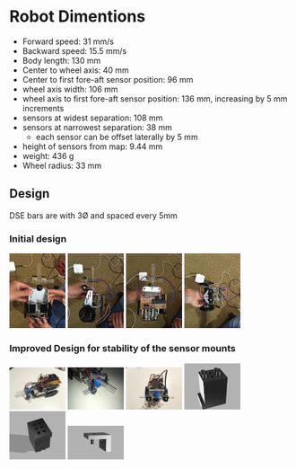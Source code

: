 # Robot Dimentions

-  Forward speed:  31 mm/s
-  Backward speed:  15.5 mm/s
-  Body length:  130 mm
-  Center to wheel axis:  40 mm
-  Center to first fore-aft sensor position:  96 mm
-  wheel axis width:  106 mm
-  wheel axis to first fore-aft sensor position:  136 mm, increasing by 5 mm increments
-  sensors at widest separation:  108 mm
-  sensors at narrowest separation:  38 mm
   -  each sensor can be offset laterally by 5 mm
-  height of sensors from map:  9.44 mm
-  weight:  436 g
-  Wheel radius:  33 mm


## Design

DSE bars are with 3Ø and spaced every 5mm

### Initial design

<img src="IMG_3927.jpg" alt="Drawing" style="width: 100px;"/>
<img src="IMG_3928.jpg" alt="Drawing" style="width: 100px;"/>
<img src="IMG_3929.jpg" alt="Drawing" style="width: 100px;"/>
<img src="IMG_3930.jpg" alt="Drawing" style="width: 100px;"/>

### Improved Design for stability of the sensor mounts

<img src="fusion360/robot.jpg" alt="Drawing" style="width: 100px;"/>

<img src="fusion360/front-bar.jpg" alt="Drawing" style="width: 100px;"/>
<img src="fusion360/front-bar3.jpg" alt="Drawing" style="width: 100px;"/>

<img src="fusion360/front-bar-holder.png" alt="Drawing" style="width: 100px;"/>
<img src="fusion360/front-bar-holder2.png" alt="Drawing" style="width: 100px;"/>
<img src="fusion360/sensorholder.png" alt="Drawing" style="width: 100px;"/>



